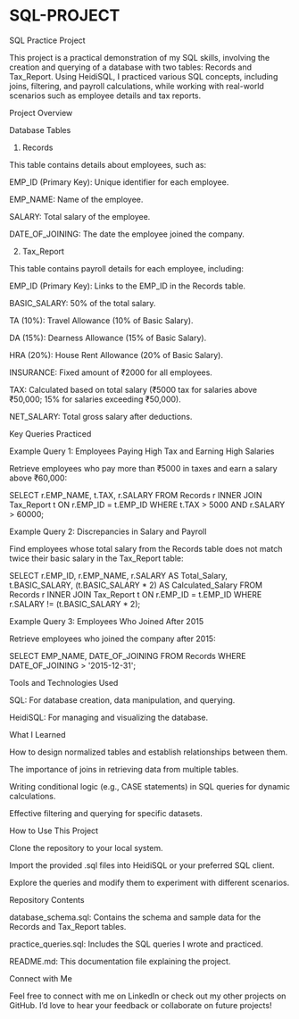 # SQL-PROJECT
SQL Practice Project

This project is a practical demonstration of my SQL skills, involving the creation and querying of a database with two tables: Records and Tax_Report. Using HeidiSQL, I practiced various SQL concepts, including joins, filtering, and payroll calculations, while working with real-world scenarios such as employee details and tax reports.

Project Overview

Database Tables

1. Records

This table contains details about employees, such as:

EMP_ID (Primary Key): Unique identifier for each employee.

EMP_NAME: Name of the employee.

SALARY: Total salary of the employee.

DATE_OF_JOINING: The date the employee joined the company.

2. Tax_Report

This table contains payroll details for each employee, including:

EMP_ID (Primary Key): Links to the EMP_ID in the Records table.

BASIC_SALARY: 50% of the total salary.

TA (10%): Travel Allowance (10% of Basic Salary).

DA (15%): Dearness Allowance (15% of Basic Salary).

HRA (20%): House Rent Allowance (20% of Basic Salary).

INSURANCE: Fixed amount of ₹2000 for all employees.

TAX: Calculated based on total salary (₹5000 tax for salaries above ₹50,000; 15% for salaries exceeding ₹50,000).

NET_SALARY: Total gross salary after deductions.

Key Queries Practiced

Example Query 1: Employees Paying High Tax and Earning High Salaries

Retrieve employees who pay more than ₹5000 in taxes and earn a salary above ₹60,000:

SELECT
    r.EMP_NAME,
    t.TAX,
    r.SALARY
FROM
    Records r
INNER JOIN
    Tax_Report t
ON
    r.EMP_ID = t.EMP_ID
WHERE
    t.TAX > 5000
    AND r.SALARY > 60000;

Example Query 2: Discrepancies in Salary and Payroll

Find employees whose total salary from the Records table does not match twice their basic salary in the Tax_Report table:

SELECT
    r.EMP_ID,
    r.EMP_NAME,
    r.SALARY AS Total_Salary,
    t.BASIC_SALARY,
    (t.BASIC_SALARY * 2) AS Calculated_Salary
FROM
    Records r
INNER JOIN
    Tax_Report t
ON
    r.EMP_ID = t.EMP_ID
WHERE
    r.SALARY != (t.BASIC_SALARY * 2);

Example Query 3: Employees Who Joined After 2015

Retrieve employees who joined the company after 2015:

SELECT
    EMP_NAME,
    DATE_OF_JOINING
FROM
    Records
WHERE
    DATE_OF_JOINING > '2015-12-31';

Tools and Technologies Used

SQL: For database creation, data manipulation, and querying.

HeidiSQL: For managing and visualizing the database.

What I Learned

How to design normalized tables and establish relationships between them.

The importance of joins in retrieving data from multiple tables.

Writing conditional logic (e.g., CASE statements) in SQL queries for dynamic calculations.

Effective filtering and querying for specific datasets.

How to Use This Project

Clone the repository to your local system.

Import the provided .sql files into HeidiSQL or your preferred SQL client.

Explore the queries and modify them to experiment with different scenarios.

Repository Contents

database_schema.sql: Contains the schema and sample data for the Records and Tax_Report tables.

practice_queries.sql: Includes the SQL queries I wrote and practiced.

README.md: This documentation file explaining the project.

Connect with Me

Feel free to connect with me on LinkedIn or check out my other projects on GitHub. I’d love to hear your feedback or collaborate on future projects!

